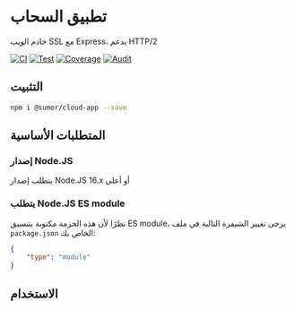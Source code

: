 # تطبيق السحاب
خادم الويب SSL مع Express، يدعم HTTP/2

[![CI](https://github.com/sumor-cloud/cloud-app/actions/workflows/ci.yml/badge.svg)](https://github.com/sumor-cloud/cloud-app/actions/workflows/ci.yml)
[![Test](https://github.com/sumor-cloud/cloud-app/actions/workflows/ut.yml/badge.svg)](https://github.com/sumor-cloud/cloud-app/actions/workflows/ut.yml)
[![Coverage](https://github.com/sumor-cloud/cloud-app/actions/workflows/coverage.yml/badge.svg)](https://github.com/sumor-cloud/cloud-app/actions/workflows/coverage.yml)
[![Audit](https://github.com/sumor-cloud/cloud-app/actions/workflows/audit.yml/badge.svg)](https://github.com/sumor-cloud/cloud-app/actions/workflows/audit.yml)

## التثبيت
```bash
npm i @sumor/cloud-app --save
```

## المتطلبات الأساسية

### إصدار Node.JS
يتطلب إصدار Node.JS 16.x أو أعلى

### يتطلب Node.JS ES module
نظرًا لأن هذه الحزمة مكتوبة بتنسيق ES module،
يرجى تغيير الشيفرة التالية في ملف ```package.json``` الخاص بك:
```json
{
    "type": "module"
}
```

## الاستخدام